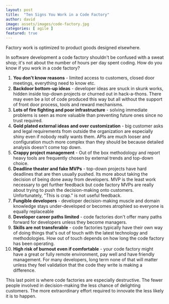 ```yaml
---
layout: post
title:  "Ten Signs You Work in a Code Factory"
author: david
image: assets/images/code-factory.jpg
categories: [ agile ]
featured: true
---
```

Factory work is optimized to product goods designed elsewhere. 

In software development a code factory shouldn't be confused with a sweat shop; it's not about the number of hours per 
day spent coding. How do you know if you work in a code factory?

1. **You don't know reasons** - limited access to customers, closed door meetings, everything need to know etc.
2. **Backdoor bottom-up ideas** - developer ideas are snuck in skunk works, hidden inside top-down projects or churned
out in hack-a-thons. There may even be a lot of code produced this way but all without the support of front door 
process, tools and reward mechanisms.
3. **Lots of fire fighting and poor infrastructure** - solving immediate problems is seen as more valuable than 
preventing future ones since no trust required.
4. **Gold plated external ideas and over customization** - big customer asks and legal requirements from outside the 
organization are especially shiny even if nobody really wants them. APIs are much looser and configuration much more 
complex than they should be because detailed analysis doesn't come top down.
5. **Crappy project management** - Out of the box methodology and report heavy tools are frequently chosen by external 
trends and top-down choice.
6. **Deadline theater and fake MVPs** - top-down projects have hard deadlines that are then usually pushed. Its more 
about taking the decision of being done away from developers. MVP is the least work necessary to get further feedback 
but code factory MVPs are really about trying to push the decision-making onto customers. 
Unfortunately, "This is crap." is not useful feedback.
7. **Fungible developers** - developer decision-making muscle and domain knowledge stays under-developed or becomes 
atrophied so everyone is equally replaceable
8. **Developer career paths limited** - code factories don't offer many paths forward for developers unless they become 
managers.
9. **Skills are not transferable** - code factories typically have their own way of doing things that's out of
touch with the latest technology and methodologies. How out of touch depends on how long the code factory has been 
operating.
10. **High risk of burnout even if comfortable** - your code factory might have a great or fully remote environment,
pay well and have friendly management. For many developers, long term none of that will matter unless they feel 
validation that the code they write is making a difference.

This last point is where code factories are especially destructive. The fewer people involved in decision-making the
less chance of delighting customers. The more extraordinary effort required to innovate the less likely it is to happen.